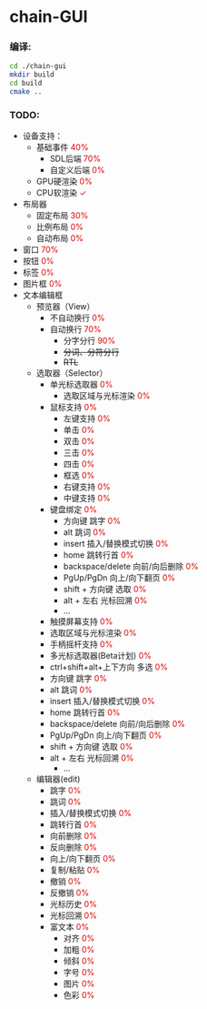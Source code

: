 # chain-GUI
### 编译:
``` sh
cd ./chain-gui
mkdir build
cd build
cmake ..
```

### TODO:   
- 设备支持：
  - 基础事件 <font color="#dd0000">40%</font> 
    - SDL后端 <font color="#dd0000">70%</font>
    - 自定义后端 <font color="#dd0000">0%</font>
  - GPU硬渲染 <font color="#dd0000">0%</font>
  - CPU软渲染 <font color="#dd0000">✓</font>
- 布局器 
  - 固定布局  <font color="#dd0000">30%</font>
  - 比例布局 <font color="#dd0000">0%</font>
  - 自动布局 <font color="#dd0000">0%</font>
- 窗口 <font color="#dd0000">70%</font>
- 按钮 <font color="#dd0000">0%</font>
- 标签 <font color="#dd0000">0%</font>
- 图片框 <font color="#dd0000">0%</font>
- 文本编辑框 
  - 预览器（View） 
    - 不自动换行 <font color="#dd0000">0%</font> 
    - 自动换行 <font color="#dd0000">70%</font>
      - 分字分行 <font color="#dd0000">90%</font>
      - ~~分词、分符分行~~
      - ~~RTL~~
  - 选取器（Selector） 
    - 单光标选取器 <font color="#dd0000">0%</font> 
      - 选取区域与光标渲染 <font color="#dd0000">0%</font> 
    - 鼠标支持 <font color="#dd0000">0%</font> 
      - 左键支持 <font color="#dd0000">0%</font> 
      - 单击 <font color="#dd0000">0%</font> 
      - 双击 <font color="#dd0000">0%</font> 
      - 三击 <font color="#dd0000">0%</font> 
      - 四击 <font color="#dd0000">0%</font> 
      - 框选 <font color="#dd0000">0%</font> 
      - 右键支持 <font color="#dd0000">0%</font> 
      - 中键支持 <font color="#dd0000">0%</font>
    - 键盘绑定 <font color="#dd0000">0%</font> 
      - 方向键 跳字 <font color="#dd0000">0%</font> 
      - alt 跳词 <font color="#dd0000">0%</font> 
      - insert 插入/替换模式切换 <font color="#dd0000">0%</font> 
      - home 跳转行首 <font color="#dd0000">0%</font> 
      - backspace/delete 向前/向后删除 <font color="#dd0000">0%</font> 
      - PgUp/PgDn 向上/向下翻页 <font color="#dd0000">0%</font> 
      - shift + 方向键 选取 <font color="#dd0000">0%</font> 
      - alt + 左右 光标回溯 <font color="#dd0000">0%</font> 
      - ...
    - 触摸屏幕支持 <font color="#dd0000">0%</font> 
    - 选取区域与光标渲染 <font color="#dd0000">0%</font> 
    - 手柄摇杆支持 <font color="#dd0000">0%</font> 
    - 多光标选取器(Beta计划) <font color="#dd0000">0%</font> 
    - ctrl+shift+alt+上下方向 多选 <font color="#dd0000">0%</font> 
    - 方向键 跳字 <font color="#dd0000">0%</font> 
    - alt 跳词 <font color="#dd0000">0%</font> 
    - insert 插入/替换模式切换 <font color="#dd0000">0%</font> 
    - home 跳转行首 <font color="#dd0000">0%</font> 
    - backspace/delete 向前/向后删除 <font color="#dd0000">0%</font> 
    - PgUp/PgDn 向上/向下翻页 <font color="#dd0000">0%</font> 
    - shift + 方向键 选取 <font color="#dd0000">0%</font> 
    - alt + 左右 光标回溯 <font color="#dd0000">0%</font> 
      - ...
  - 编辑器(edit)
    - 跳字 <font color="#dd0000">0%</font> 
    - 跳词 <font color="#dd0000">0%</font> 
    - 插入/替换模式切换 <font color="#dd0000">0%</font> 
    - 跳转行首 <font color="#dd0000">0%</font> 
    - 向前删除 <font color="#dd0000">0%</font> 
    - 反向删除 <font color="#dd0000">0%</font> 
    - 向上/向下翻页 <font color="#dd0000">0%</font> 
    - 复制/粘贴 <font color="#dd0000">0%</font> 
    - 撤销 <font color="#dd0000">0%</font> 
    - 反撤销 <font color="#dd0000">0%</font> 
    - 光标历史 <font color="#dd0000">0%</font> 
    - 光标回溯 <font color="#dd0000">0%</font> 
    - 富文本 <font color="#dd0000">0%</font> 
      - 对齐 <font color="#dd0000">0%</font> 
      - 加粗 <font color="#dd0000">0%</font> 
      - 倾斜 <font color="#dd0000">0%</font> 
      - 字号 <font color="#dd0000">0%</font> 
      - 图片 <font color="#dd0000">0%</font> 
      - 色彩 <font color="#dd0000">0%</font>